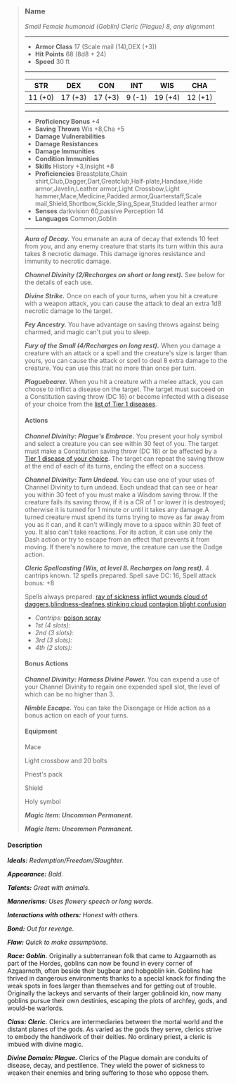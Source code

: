 >### Name
>*Small Female humanoid (Goblin) Cleric (Plague) 8, any alignment*
>___
>- **Armor Class** 17 (Scale mail (14),DEX (+3))
>- **Hit Points** 68 (8d8 + 24)
>- **Speed** 30 ft
>___
>|**STR**|**DEX**|**CON**|**INT**|**WIS**|**CHA**|
>|:-:|:-:|:-:|:-:|:-:|:-:|
>|11 (+0)|17 (+3)|17 (+3)|9 (-1)|19 (+4)|12 (+1)|
>___
>- **Proficiency Bonus** +4
>- **Saving Throws** Wis +8,Cha +5
>- **Damage Vulnerabilities** 
>- **Damage Resistances** 
>- **Damage Immunities** 
>- **Condition Immunities** 
>- **Skills** History +3,Insight +8
>- **Proficiencies** Breastplate,Chain shirt,Club,Dagger,Dart,Greatclub,Half-plate,Handaxe,Hide armor,Javelin,Leather armor,Light Crossbow,Light hammer,Mace,Medicine,Padded armor,Quarterstaff,Scale mail,Shield,Shortbow,Sickle,Sling,Spear,Studded leather armor
>- **Senses** darkvision 60,passive Perception 14
>- **Languages** Common,Goblin
>___
>***Aura of Decay.*** You emanate an aura of decay that extends 10 feet from you, and any enemy creature that starts its turn within this aura takes 8 necrotic damage. This damage ignores resistance and immunity to necrotic damage.
>
>***Channel Divinity (2/Recharges on short or long rest).*** See below for the details of each use.
>
>***Divine Strike.*** Once on each of your turns, when you hit a creature with a weapon attack, you can cause the attack to deal an extra 1d8 necrotic damage to the target.
>
>***Fey Ancestry.*** You have advantage on saving throws against being charmed, and magic can't put you to sleep.
>
>***Fury of the Small (4/Recharges on long rest).*** When you damage a creature with an attack or a spell and the creature's size is larger than yours, you can cause the attack or spell to deal 8 extra damage to the creature. You can use this trait no more than once per turn.
>
>***Plaguebearer.*** When you hit a creature with a melee attack, you can choose to inflict a disease on the target. The target must succeed on a Constitution saving throw (DC 16) or become infected with a disease of your choice from the [list of Tier 1 diseases](http://azgaarnoth.tedneward.com/conditions/diseased/#tier-one-diseases).
>
>#### Actions
>***Channel Divinity: Plague's Embrace.*** You present your holy symbol and select a creature you can see within 30 feet of you. The target must make a Constitution saving throw (DC 16) or be affected by a [Tier 1 disease of your choice](http://azgaarnoth.tedneward.com/conditions/diseased/#tier-one-diseases). The target can repeat the saving throw at the end of each of its turns, ending the effect on a success.
>
>***Channel Divinity: Turn Undead.***  You can use one of your uses of Channel Divinity to turn undead. Each undead that can see or hear you within 30 feet of you must make a Wisdom saving throw. If the creature fails its saving throw, if it is a CR of 1 or lower it is destroyed; otherwise it is turned for 1 minute or until it takes any damage.A turned creature must spend its turns trying to move as far away from you as it can, and it can't willingly move to a space within 30 feet of you. It also can't take reactions. For its action, it can use only the Dash action or try to escape from an effect that prevents it from moving. If there's nowhere to move, the creature can use the Dodge action.
>
>***Cleric Spellcasting (Wis, at level 8. Recharges on long rest).*** 4 cantrips known. 12 spells prepared. Spell save DC: 16, Spell attack bonus: +8
>
>Spells always prepared: [ray of sickness](http://azgaarnoth.tedneward.com/magic/spells/ray-of-sickness/),[inflict wounds](http://azgaarnoth.tedneward.com/magic/spells/inflict-wounds/),[cloud of daggers](http://azgaarnoth.tedneward.com/magic/spells/cloud-of-daggers/),[blindness-deafnes](http://azgaarnoth.tedneward.com/magic/spells/blindness-deafnes/),[stinking cloud](http://azgaarnoth.tedneward.com/magic/spells/stinking-cloud/),[contagion](http://azgaarnoth.tedneward.com/magic/spells/contagion/),[blight](http://azgaarnoth.tedneward.com/magic/spells/blight/),[confusion](http://azgaarnoth.tedneward.com/magic/spells/confusion/)
>
>* *Cantrips:* [poison spray](http://azgaarnoth.tedneward.com/magic/spells/poison-spray/)
>* *1st (4 slots):* 
>* *2nd (3 slots):* 
>* *3rd (3 slots):* 
>* *4th (2 slots):* 
>
>#### Bonus Actions
>***Channel Divinity: Harness Divine Power.*** You can expend a use of your Channel Divinity to regain one expended spell slot, the level of which can be no higher than 3.
>
>***Nimble Escape.*** You can take the Disengage or Hide action as a bonus action on each of your turns.
>
>
>#### Equipment
>Mace
>
>Light crossbow and 20 bolts
>
>Priest's pack
>
>Shield
>
>Holy symbol
>
>***Magic Item: Uncommon Permanent.***
>
>***Magic Item: Uncommon Permanent.***
>

#### Description
***Ideals:*** *Redemption/Freedom/Slaughter.*

***Appearance:*** *Bald.*

***Talents:*** *Great with animals.*

***Mannerisms:*** *Uses flowery speech or long words.*

***Interactions with others:*** *Honest with others.*

***Bond:*** *Out for revenge.*

***Flaw:*** *Quick to make assumptions.*

***Race: Goblin.*** Originally a subterranean folk that came to Azgaarnoth as part of the Hordes, goblins can now be found in every corner of Azgaarnoth, often beside their bugbear and hobgoblin kin. Goblins hae thrived in dangerous environments thanks to a special knack for finding the weak spots in foes larger than themselves and for getting out of trouble. Originally the lackeys and servants of their larger goblinoid kin, now many goblins pursue their own destinies, escaping the plots of archfey, gods, and would-be warlords.

***Class: Cleric.*** Clerics are intermediaries between the mortal world and the distant planes of the gods. As varied as the gods they serve, clerics strive to embody the handiwork of their deities. No ordinary priest, a cleric is imbued with divine magic.

***Divine Domain: Plague.*** Clerics of the Plague domain are conduits of disease, decay, and pestilence. They wield the power of sickness to weaken their enemies and bring suffering to those who oppose them.




